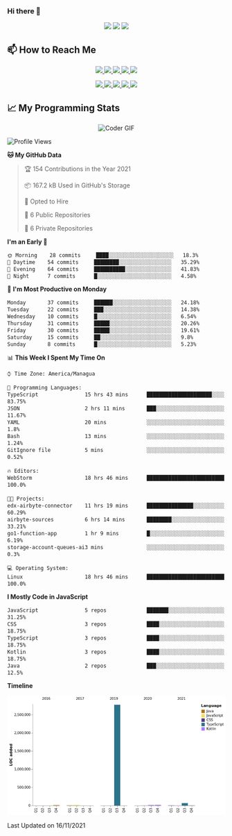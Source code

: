 ### Hi there 👋

<!--
**DevKenny/DevKenny** is a ✨ _special_ ✨ repository because its `README.md` (this file) appears on your GitHub profile.

Here are some ideas to get you started:

- 🔭 I’m currently working on ...
- 🌱 I’m currently learning ...
- 👯 I’m looking to collaborate on ...
- 🤔 I’m looking for help with ...
- 💬 Ask me about ...
- 📫 How to reach me: ...
- 😄 Pronouns: ...
- ⚡ Fun fact: ...
-->

<p align = "center">
  <img src="https://github-readme-stats.vercel.app/api?username=DevKenny&count_private=true&show_icons=true&theme=graywhite&line_height=30&hide_border=true">
  <img src="https://github-readme-stats.vercel.app/api/top-langs/?username=DevKenny&hide=html,css&theme=graywhite&hide_border=true">
  <img src="https://github-profile-summary-cards.vercel.app/api/cards/profile-details?username=DevKenny&theme=vue">
</p>

## 📫 How to Reach Me

<p align="center">
 <a href="https://devkenny.github.io">
  <img src="https://img.shields.io/badge/DevKenny-%23206A5D.svg?&style=for-the-badge&logo=jquery&logoColor=white" />
 </a>

 <a href="https://www.linkedin.com/in/hreal92">
  <img src="https://img.shields.io/badge/connect-%230077B5.svg?&style=for-the-badge&logo=linkedin&logoColor=white" />
 </a>

 <a href="https://join.skype.com/invite/IQ6gVADlpBSM">
  <img src="https://img.shields.io/badge/chat-%2300AFF0.svg?&style=for-the-badge&logo=skype&logoColor=white" />
 </a>

 <a href="mailto:realherrold@gmail.com">
  <img src="https://img.shields.io/badge/email-%23C14438.svg?&style=for-the-badge&logo=Gmail&logoColor=white" />
 </a>

 <a href="https://wa.me/50589517503">
  <img src="https://img.shields.io/badge/Whatsapp-%2300BFA5.svg?&style=for-the-badge&logo=Whatsapp&logoColor=white" />
 </a>
</p>

<p align="center">
  <a href="#">
    <img src="https://badges.pufler.dev/visits/DevKenny/DevKenny?style=flat-square&color=green&logo=github">
  </a>
  <a href="#">
    <img src="https://badges.pufler.dev/years/DevKenny?style=flat-square&color=green&logo=github">
  </a>
  <a href="#">
    <img src="https://badges.pufler.dev/repos/DevKenny?style=flat-square&color=green&logo=github">
  </a>
  <a href="#">
    <img src="https://badges.pufler.dev/gists/DevKenny?style=flat-square&color=green&logo=github">
  </a>
  <a href="#">
    <img src="https://badges.pufler.dev/commits/monthly/DevKenny?style=flat-square&color=green&logo=github">
  </a>
</p>

## 📈 My Programming Stats

<p align="center">
 <img src="https://www.mygo.ge/uploads/blog/1584023795.jpg" alt="Coder GIF" style="max-width:500px">
</p>

<!--START_SECTION:waka-->
![Profile Views](http://img.shields.io/badge/Profile%20Views-0-blue)

**🐱 My GitHub Data** 

> 🏆 154 Contributions in the Year 2021
 > 
> 📦 167.2 kB Used in GitHub's Storage 
 > 
> 💼 Opted to Hire
 > 
> 📜 6 Public Repositories 
 > 
> 🔑 6 Private Repositories  
 > 
**I'm an Early 🐤** 

```text
🌞 Morning    28 commits     ████░░░░░░░░░░░░░░░░░░░░░   18.3% 
🌆 Daytime    54 commits     ████████░░░░░░░░░░░░░░░░░   35.29% 
🌃 Evening    64 commits     ██████████░░░░░░░░░░░░░░░   41.83% 
🌙 Night      7 commits      █░░░░░░░░░░░░░░░░░░░░░░░░   4.58%

```
📅 **I'm Most Productive on Monday** 

```text
Monday       37 commits     ██████░░░░░░░░░░░░░░░░░░░   24.18% 
Tuesday      22 commits     ███░░░░░░░░░░░░░░░░░░░░░░   14.38% 
Wednesday    10 commits     █░░░░░░░░░░░░░░░░░░░░░░░░   6.54% 
Thursday     31 commits     █████░░░░░░░░░░░░░░░░░░░░   20.26% 
Friday       30 commits     █████░░░░░░░░░░░░░░░░░░░░   19.61% 
Saturday     15 commits     ██░░░░░░░░░░░░░░░░░░░░░░░   9.8% 
Sunday       8 commits      █░░░░░░░░░░░░░░░░░░░░░░░░   5.23%

```


📊 **This Week I Spent My Time On** 

```text
⌚︎ Time Zone: America/Managua

💬 Programming Languages: 
TypeScript               15 hrs 43 mins      █████████████████████░░░░   83.75% 
JSON                     2 hrs 11 mins       ███░░░░░░░░░░░░░░░░░░░░░░   11.67% 
YAML                     20 mins             ░░░░░░░░░░░░░░░░░░░░░░░░░   1.8% 
Bash                     13 mins             ░░░░░░░░░░░░░░░░░░░░░░░░░   1.24% 
GitIgnore file           5 mins              ░░░░░░░░░░░░░░░░░░░░░░░░░   0.52%

🔥 Editors: 
WebStorm                 18 hrs 46 mins      █████████████████████████   100.0%

🐱‍💻 Projects: 
edx-airbyte-connector    11 hrs 19 mins      ███████████████░░░░░░░░░░   60.29% 
airbyte-sources          6 hrs 14 mins       ████████░░░░░░░░░░░░░░░░░   33.21% 
go1-function-app         1 hr 9 mins         █░░░░░░░░░░░░░░░░░░░░░░░░   6.19% 
storage-account-queues-ai3 mins              ░░░░░░░░░░░░░░░░░░░░░░░░░   0.3%

💻 Operating System: 
Linux                    18 hrs 46 mins      █████████████████████████   100.0%

```

**I Mostly Code in JavaScript** 

```text
JavaScript               5 repos             ███████░░░░░░░░░░░░░░░░░░   31.25% 
CSS                      3 repos             ████░░░░░░░░░░░░░░░░░░░░░   18.75% 
TypeScript               3 repos             ████░░░░░░░░░░░░░░░░░░░░░   18.75% 
Kotlin                   3 repos             ████░░░░░░░░░░░░░░░░░░░░░   18.75% 
Java                     2 repos             ███░░░░░░░░░░░░░░░░░░░░░░   12.5%

```


**Timeline**

![Chart not found](https://raw.githubusercontent.com/DevKenny/DevKenny/main/charts/bar_graph.png) 


 Last Updated on 16/11/2021
<!--END_SECTION:waka-->
